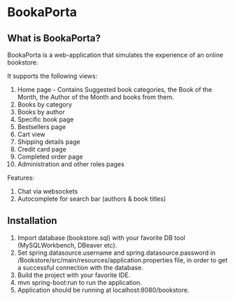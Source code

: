 # BookaPorta

## What is BookaPorta?

BookaPorta is a web-application that simulates the experience of an online bookstore.

It supports the following views:

1. Home page - Contains Suggested book categories, the Book of the Month, the Author of the Month and books from them.
2. Books by category
3. Books by author
4. Specific book page
5. Bestsellers page
6. Cart view
7. Shipping details page
8. Credit card page
9. Completed order page
10. Administration and other roles pages


Features:

1. Chat via websockets
2. Autocomplete for search bar (authors & book titles)

## Installation 

1. Import database (bookstore.sql) with your favorite DB tool (MySQLWorkbench, DBeaver etc).
2. Set spring.datasource.username and spring.datasource.password in /Bookstore/src/main/resources/application.properties file, in order to get a successful connection with the database.
3. Build the project with your favorite IDE.
4. mvn spring-boot:run to run the application.
5. Application should be running at localhost:8080/bookstore.
